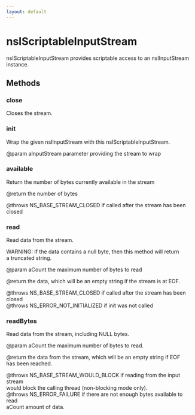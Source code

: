 ```yaml
---
layout: default
---
```


# nsIScriptableInputStream #
  
nsIScriptableInputStream provides scriptable access to an nsIInputStream  
instance.  
  

## Methods ##

### close ###
   
Closes the stream.   
  

### init ###
  
Wrap the given nsIInputStream with this nsIScriptableInputStream.   
  
@param aInputStream parameter providing the stream to wrap   
  

### available ###
  
Return the number of bytes currently available in the stream   
  
@return the number of bytes   
  
@throws NS_BASE_STREAM_CLOSED if called after the stream has been closed  
  

### read ###
  
Read data from the stream.  
  
WARNING: If the data contains a null byte, then this method will return  
a truncated string.  
  
@param aCount the maximum number of bytes to read   
  
@return the data, which will be an empty string if the stream is at EOF.  
  
@throws NS_BASE_STREAM_CLOSED if called after the stream has been closed  
@throws NS_ERROR_NOT_INITIALIZED if init was not called  
  

### readBytes ###
  
Read data from the stream, including NULL bytes.  
  
@param aCount the maximum number of bytes to read.  
  
@return the data from the stream, which will be an empty string if EOF  
        has been reached.  
  
@throws NS_BASE_STREAM_WOULD_BLOCK if reading from the input stream  
        would block the calling thread (non-blocking mode only).  
@throws NS_ERROR_FAILURE if there are not enough bytes available to read  
        aCount amount of data.  
  
